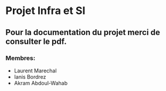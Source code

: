 # Projet Infra et SI


## Pour la documentation du projet merci de consulter le pdf.

### Membres:
- Laurent Marechal
- Ianis Bordrez
- Akram Abdoul-Wahab
